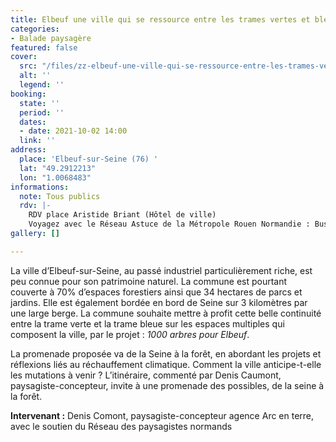 ```yaml
---
title: Elbeuf une ville qui se ressource entre les trames vertes et bleues
categories:
- Balade paysagère
featured: false
cover:
  src: "/files/zz-elbeuf-une-ville-qui-se-ressource-entre-les-trames-vertes-et-bleues.jpg"
  alt: ''
  legend: ''
booking:
  state: ''
  period: ''
  dates:
  - date: 2021-10-02 14:00
  link: ''
address:
  place: 'Elbeuf-sur-Seine (76) '
  lat: "49.2912213"
  lon: "1.0068483"
informations:
  note: Tous publics
  rdv: |-
    RDV place Aristide Briant (Hôtel de ville)
    Voyagez avec le Réseau Astuce de la Métropole Rouen Normandie : Bus 32 et C – arrêt Mairie d’Elbeuf
gallery: []

---
```

La ville d’Elbeuf-sur-Seine, au passé industriel particulièrement riche, est peu connue pour son patrimoine naturel. La commune est pourtant couverte à 70% d’espaces forestiers ainsi que 34 hectares de parcs et jardins. Elle est également bordée en bord de Seine sur 3 kilomètres par une large berge. La commune souhaite mettre à profit cette belle continuité entre la trame verte et la trame bleue sur les espaces multiples qui composent la ville, par le projet : _1000 arbres pour Elbeuf_.

La promenade proposée va de la Seine à la forêt, en abordant les projets et réflexions liés au réchauffement climatique. Comment la ville anticipe-t-elle les mutations à venir ? L’itinéraire, commenté par Denis Caumont, paysagiste-concepteur, invite à une promenade des possibles, de la seine à la forêt.

**Intervenant :** Denis Comont, paysagiste-concepteur agence Arc en terre, avec le soutien du Réseau des paysagistes normands